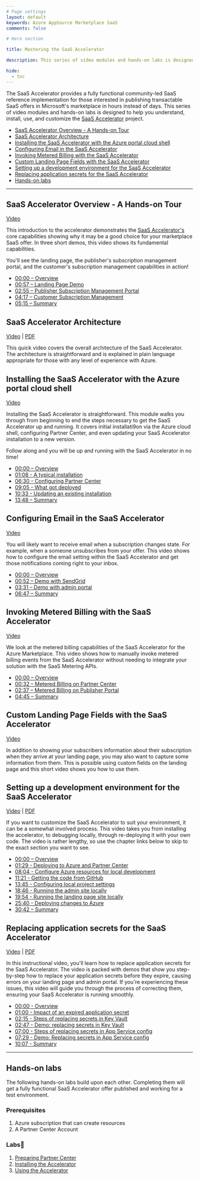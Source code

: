 ```yaml
---
# Page settings
layout: default
keywords: Azure AppSource Marketplace SaaS
comments: false

# Hero section

title: Mastering the SaaS Accelerator

description: This series of video modules and hands-on labs is designed to help you understand, install, use, and customize the SaaS Accelerator project. The SaaS Accelerator provides a fully functional community-led SaaS reference implementation for those interested in publishing transactable SaaS offers in Microsoft's marketplace in hours instead of days.

hide:
  - toc
---
```


The SaaS Accelerator provides a fully functional community-led SaaS reference implementation for those interested in publishing transactable SaaS offers in Microsoft's marketplace in hours instead of days. This series of video modules and hands-on labs is designed to help you understand, install, use, and customize the [SaaS Accelerator](https://aka.ms/SaaSAccelerator) project.

<!-- no toc -->
- [SaaS Accelerator Overview - A Hands-on Tour](#saas-accelerator-overview-a-hands-on-tour)
- [SaaS Accelerator Architecture](#saas-accelerator-architecture)
- [Installing the SaaS Accelerator with the Azure portal cloud shell](#installing-the-saas-accelerator-with-the-azure-portal-cloud-shell)
- [Configuring Email in the SaaS Accelerator](#configuring-email-in-the-saas-accelerator)
- [Invoking Metered Billing with the SaaS Accelerator](#invoking-metered-billing-with-the-saas-accelerator)
- [Custom Landing Page Fields with the SaaS Accelerator](#custom-landing-page-fields-with-the-saas-accelerator)
- [Setting up a development environment for the SaaS Accelerator](#setting-up-a-development-environment-for-the-saas-accelerator)
- [Replacing application secrets for the SaaS Accelerator](#replacing-application-secrets-for-the-saas-accelerator)
- [Hands-on labs](#hands-on-labs)


---

## SaaS Accelerator Overview - A Hands-on Tour

<a target="_blank" href="https://go.microsoft.com/fwlink/?linkid=2196164">Video</a>

This introduction to the accelerator demonstrates the [SaaS Accelerator's](https://aka.ms/SaaSAccelerator) core capabilities showing why it may be a good choice for your marketplace SaaS offer. In three short demos, this video shows its fundamental capabilities.

You'll see the landing page, the publisher's subscription management portal, and the customer's subscription management capabilities in action!

- [00:00 – Overview](https://www.youtube.com/watch?v=I9bQlhjNa_8&t=0s)
- [00:57 – Landing Page Demo](https://www.youtube.com/watch?v=I9bQlhjNa_8&t=57s)
- [02:55 – Publisher Subscription Management Portal](https://www.youtube.com/watch?v=I9bQlhjNa_8&t=175s)
- [04:17 – Customer Subscription Management](https://www.youtube.com/watch?v=I9bQlhjNa_8&t=257s)
- [05:15 – Summary](https://www.youtube.com/watch?v=I9bQlhjNa_8&t=315s)

## SaaS Accelerator Architecture

<a target="_blank" href="https://go.microsoft.com/fwlink/?linkid=2196167">Video</a> | <a href="./pdfs/03-architecture.pdf">PDF</a>

This quick video covers the overall architecture of the SaaS Accelerator. The architecture is straightforward and is explained in plain language appropriate for those with any level of experience with Azure.

## Installing the SaaS Accelerator with the Azure portal cloud shell

<a target="_blank" href="https://go.microsoft.com/fwlink/?linkid=2196326">Video</a>

Installing the SaaS Accelerator is straightforward. This module walks you through from beginning to end the steps necessary to get the SaaS Accelerator up and running. It covers initial installati9on via the Azure cloud shell, configuring Partner Center, and even updating your SaaS Accelerator installation to a new version.

Follow along and you will be up and running with the SaaS Accelerator in no time!

- [00:00 – Overview](https://www.youtube.com/watch?v=hQJQJu77WhQ&t=0s)
- [01:08 - A typical installation](https://www.youtube.com/watch?v=hQJQJu77WhQ&t=68s)
- [06:30 - Configuring Partner Center](https://www.youtube.com/watch?v=hQJQJu77WhQ&t=390s)
- [09:05 - What got deployed](https://www.youtube.com/watch?v=hQJQJu77WhQ&t=545s)
- [10:33 - Updating an existing installation](https://www.youtube.com/watch?v=hQJQJu77WhQ&t=633s)
- [13:48 – Summary](https://www.youtube.com/watch?v=hQJQJu77WhQ&t=828s)

## Configuring Email in the SaaS Accelerator

<a href="https://go.microsoft.com/fwlink/?linkid=2196165" target="_blank">Video</a>

You will likely want to receive email when a subscription changes state. For example, when a someone unsubscribes from your offer. This video shows how to configure the email setting within the SaaS Accelerator and get those notifications coming right to your inbox.

- [00:00 – Overview](https://www.youtube.com/watch?v=IniPruOrV8I&t=0s)
- [00:52 – Demo with SendGrid](https://www.youtube.com/watch?v=IniPruOrV8I&t=52s)
- [03:31 – Demo with admin portal](https://www.youtube.com/watch?v=IniPruOrV8I&t=211s)
- [06:47 – Summary](https://www.youtube.com/watch?v=IniPruOrV8I&t=407s)

## Invoking Metered Billing with the SaaS Accelerator

<a target="_blank" href="https://go.microsoft.com/fwlink/?linkid=2196161">Video</a>

We look at the metered billing capabilities of the SaaS Accelerator for the Azure Marketplace. This video shows how to manually invoke metered billing events from the SaaS Accelerator without needing to integrate your solution with the SaaS Metering APIs.

- [00:00 – Overview](https://www.youtube.com/watch?v=DXmyagu98nE&t=0s)
- [00:32 – Metered Billing on Partner Center](https://www.youtube.com/watch?v=DXmyagu98nE&t=32s)
- [02:37 – Metered Billing on Publisher Portal](https://www.youtube.com/watch?v=DXmyagu98nE&t=157s)
- [04:45 – Summary](https://www.youtube.com/watch?v=DXmyagu98nE&t=285s)

## Custom Landing Page Fields with the SaaS Accelerator

<a target="_blank" href="https://go.microsoft.com/fwlink/?linkid=2196166">Video</a>

In addition to showing your subscribers information about their subscription when they arrive at your landing page, you may also want to capture some information from them. This is possible using custom fields on the landing page and this short video shows you how to use them.

## Setting up a development environment for the SaaS Accelerator

<a href="https://go.microsoft.com/fwlink/?linkid=2224222" target="_blank">Video</a> | [PDF](./pdfs/08-setting-up-a-dev-env.pdf)

If you want to customize the SaaS Accelerator to suit your environment, it can be a somewhat involved process. This video takes you from installing the accelerator, to debugging locally, through re-deploying it with your own code. The video is rather lengthy, so use the chapter links below to skip to the exact section you want to see.

- [00:00 – Overview](https://www.youtube.com/watch?v=H8p9n1bVTjY&t=0s)
- [01:29 - Deploying to Azure and Partner Center](https://www.youtube.com/watch?v=H8p9n1bVTjY&t=89s)
- [08:04 - Configure Azure resources for local development](https://www.youtube.com/watch?v=H8p9n1bVTjY&t=484s)
- [11:21 - Getting the code from GitHub](https://www.youtube.com/watch?v=H8p9n1bVTjY&t=681s)
- [13:45 - Configuring local project settings](https://www.youtube.com/watch?v=H8p9n1bVTjY&t=825s)
- [18:46 - Running the admin site locally](https://www.youtube.com/watch?v=H8p9n1bVTjY&t=1126s)
- [19:54 - Running the landing page site locally](https://www.youtube.com/watch?v=H8p9n1bVTjY&t=1194s)
- [25:40 - Deploying changes to Azure](https://www.youtube.com/watch?v=H8p9n1bVTjY&t=1540s)
- [30:42 – Summary](https://www.youtube.com/watch?v=H8p9n1bVTjY&t=1842s)

## Replacing application secrets for the SaaS Accelerator

<a href="https://go.microsoft.com/fwlink/?linkid=2197498" target="_blank">Video</a> | [PDF](pdfs/10-renewing-application-secrets.pdf)

In this instructional video, you'll learn how to replace application secrets for the SaaS Accelerator. The video is packed with demos that show you step-by-step how to replace your application secrets before they expire, causing errors on your landing page and admin portal. If you're experiencing these issues, this video will guide you through the process of correcting them, ensuring your SaaS Accelerator is running smoothly.

- [00:00 - Overview](https://www.youtube.com/watch?v=YZSgR_Qgiew&t=0s)
- [01:00 - Impact of an expired application secret](https://www.youtube.com/watch?v=YZSgR_Qgiew&t=60s)
- [02:15 - Steps of replacing secrets in Key Vault](https://www.youtube.com/watch?v=YZSgR_Qgiew&t=135s)
- [02:47 - Demo: replacing secrets in Key Vault](https://www.youtube.com/watch?v=YZSgR_Qgiew&t=167s)
- [07:00 - Steps of replacing secrets in App Service config](https://www.youtube.com/watch?v=YZSgR_Qgiew&t=420s)
- [07:29 - Demo: Replacing secrets in App Service config](https://www.youtube.com/watch?v=YZSgR_Qgiew&t=449s)
- [10:07 - Summary](https://www.youtube.com/watch?v=YZSgR_Qgiew&t=607s)

---

## Hands-on labs

The following hands-on labs build upon each other. Completing them will get a fully functional SaaS Accelerator offer published and working for a test environment.

### Prerequisites

1. Azure subscription that can create resources
1. A Partner Center Account

### Labs🧪

1. [Preparing Partner Center](./labs/lab1-partner-center/README.md)
2. [Installing the Accelerator](./labs/lab2-install/README.md)
3. [Using the Accelerator](./labs/lab3-tour/README.md)